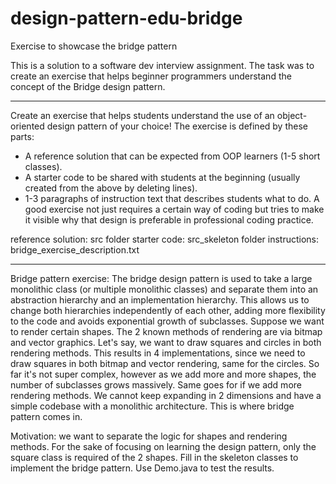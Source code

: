 # design-pattern-edu-bridge
Exercise to showcase the bridge pattern

This is a solution to a software dev interview assignment. The task was to create an exercise that helps beginner programmers understand the concept of the Bridge design pattern.

________________________________________________________

Create an exercise that helps students understand the use of an object-oriented design pattern of your choice! The exercise is defined by these parts:
- A reference solution that can be expected from OOP learners (1-5 short classes).
- A starter code to be shared with students at the beginning (usually created from the above by deleting lines).
- 1-3 paragraphs of instruction text that describes students what to do.
A good exercise not just requires a certain way of coding but tries to make it visible why that design is preferable in professional coding practice. 

reference solution: src folder
starter code: src_skeleton folder
instructions: bridge_exercise_description.txt

________________________________________________________

Bridge pattern exercise:
The bridge design pattern is used to take a large monolithic class (or multiple monolithic classes) and separate them into an abstraction hierarchy and an implementation hierarchy. This allows us to change both hierarchies independently of each other, adding more flexibility to the code and avoids exponential growth of subclasses.
Suppose we want to render certain shapes. The 2 known methods of rendering are via bitmap and vector graphics. Let's say, we want to draw squares and circles in both rendering methods. This results in 4 implementations, since we need to draw squares in both bitmap and vector rendering, same for the circles. So far it's not super complex, however as we add more and more shapes, the number of subclasses grows massively. Same goes for if we add more rendering methods. We cannot keep expanding in 2 dimensions and have a simple codebase with a monolithic architecture.
This is where bridge pattern comes in. 

Motivation: we want to separate the logic for shapes and rendering methods. For the sake of focusing on learning the design pattern, only the square class is required of the 2 shapes. Fill in the skeleton classes to implement the bridge pattern. Use Demo.java to test the results.
